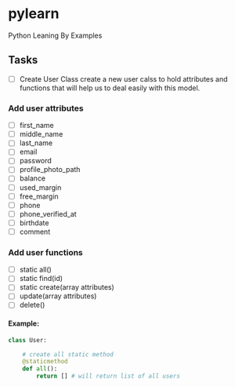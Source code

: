 # pylearn
Python Leaning By Examples

## Tasks

- [ ] Create User Class
create a new user calss to hold attributes and functions that will help us to deal easily with this model.

### Add user attributes
- [ ] first_name
- [ ] middle_name
- [ ] last_name
- [ ] email
- [ ] password
- [ ] profile_photo_path
- [ ] balance
- [ ] used_margin
- [ ] free_margin
- [ ] phone
- [ ] phone_verified_at
- [ ] birthdate
- [ ] comment
### Add user functions
- [ ] static all()
- [ ] static find(id)
- [ ] static create(array attributes)
- [ ] update(array attributes)
- [ ] delete()

#### Example:
```py
class User:

    # create all static method
    @staticmethod
    def all():
        return [] # will return list of all users

```
  
  
